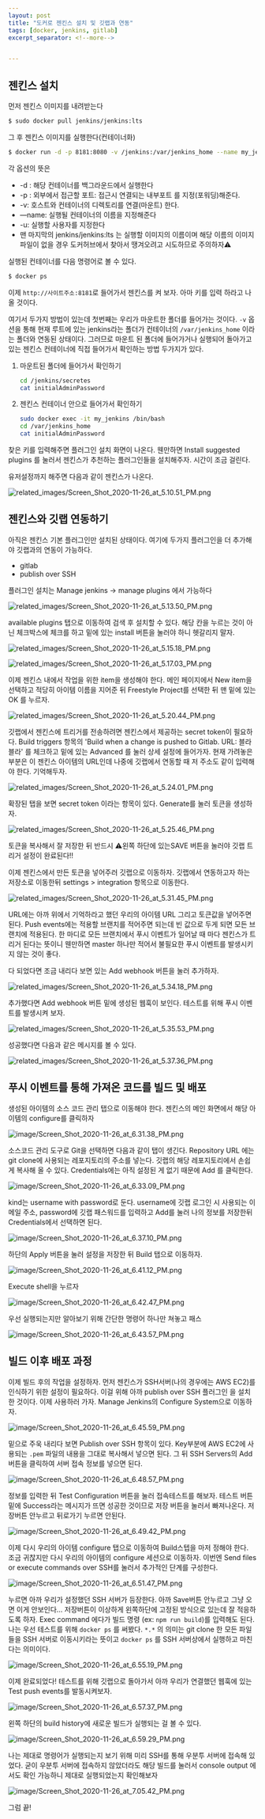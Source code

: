 ```yaml
---
layout: post
title: "도커로 젠킨스 설치 및 깃랩과 연동"
tags: [docker, jenkins, gitlab]
excerpt_separator: <!--more-->


---
```


<!--more-->

## 젠킨스 설치

먼저 젠킨스 이미지를 내려받는다

```bash
$ sudo docker pull jenkins/jenkins:lts
```

그 후 젠킨스 이미지를 실행한다(컨테이너화)

```bash
$ docker run -d -p 8181:8080 -v /jenkins:/var/jenkins_home --name my_jenkins -u root jenkins/jenkins:lts
```

각 옵션의 뜻은 

- -d : 해당 컨테이너를 백그라운드에서 실행한다
- -p : 외부에서 접근할 포트: 접근시 연결되는 내부포트 를 지정(포워딩)해준다.
- -v: 호스트와 컨테이너의 디렉토리를 연결(마운트) 한다.
- —name: 실행될 컨테이너의 이름을 지정해준다
- -u: 실행할 사용자를 지정한다
- 맨 마지막의 jenkins/jenkins:lts 는 실행할 이미지의 이름이며 해당 이름의 이미지 파일이 없을 경우 도커허브에서 찾아서 땡겨오려고 시도하므로 주의하자⚠️

 

실행된 컨테이너를 다음 명령어로 볼 수 있다.

```bash
$ docker ps
```

이제 `http://사이트주소:8181`로 들어가서 젠킨스를 켜 보자. 아마 키를 입력 하라고 나올 것이다.

여기서 두가지 방법이 있는데 첫번째는 우리가 마운트한 폴더를 들어가는 것이다.  `-v` 옵션을 통해 현재 루트에 있는 jenkins라는 폴더가 컨테이너의 `/var/jenkins_home` 이라는 폴더와 연동된 상태이다. 그러므로 마운트 된 폴더에 들어가거나 실행되어 돌아가고 있는 젠킨스 컨테이너에 직접 들어가서 확인하는 방법 두가지가 있다.

1. 마운트된 폴더에 들어가서 확인하기

    ```bash
    cd /jenkins/secretes
    cat initialAdminPassword
    ```

2. 젠킨스 컨테이너 안으로 들어가서 확인하기

    ```bash
    sudo docker exec -it my_jenkins /bin/bash
    cd /var/jenkins_home
    cat initialAdminPassword
    ```

찾은 키를 입력해주면 플러그인 설치 화면이 나온다. 웬만하면 Install suggested plugins 를 눌러서 젠킨스가 추천하는 플러그인들을 설치해주자. 시간이 조금 걸린다.

유저설정까지 해주면 다음과 같이 젠킨스가 나온다.

![related_images/Screen_Shot_2020-11-26_at_5.10.51_PM.png](/assets/img/posts/2020-11-25-connect-jenkins-and-gitlab-using-docker/Screen_Shot_2020-11-26_at_5.10.51_PM.png)

## 젠킨스와 깃랩 연동하기

아직은 젠킨스 기본 플러그인만 설치된 상태이다. 여기에 두가지 플러그인을 더 추가해야 깃랩과의 연동이 가능하다. 

- gitlab
- publish over SSH

플러그인 설치는 Manage jenkins → manage plugins 에서 가능하다

![related_images/Screen_Shot_2020-11-26_at_5.13.50_PM.png](/assets/img/posts/2020-11-25-connect-jenkins-and-gitlab-using-docker/Screen_Shot_2020-11-26_at_5.13.50_PM.png)

available plugins 탭으로 이동하여 검색 후 설치할 수 있다. 해당 칸을 누르는 것이 아닌 체크박스에 체크를 하고 밑에 있는 install 버튼을 눌러야 하니 헷갈리지 말자.

![related_images/Screen_Shot_2020-11-26_at_5.15.18_PM.png](/assets/img/posts/2020-11-25-connect-jenkins-and-gitlab-using-docker/Screen_Shot_2020-11-26_at_5.15.18_PM.png)

![related_images/Screen_Shot_2020-11-26_at_5.17.03_PM.png](/assets/img/posts/2020-11-25-connect-jenkins-and-gitlab-using-docker/Screen_Shot_2020-11-26_at_5.17.03_PM.png)

이제 젠킨스 내에서 작업을 위한 item을 생성해야 한다. 메인 페이지에서 New item을 선택하고 적당히 아이템 이름을 지어준 뒤 Freestyle Project를 선택한 뒤 맨 밑에 있는 OK 를 누르자.

![related_images/Screen_Shot_2020-11-26_at_5.20.44_PM.png](/assets/img/posts/2020-11-25-connect-jenkins-and-gitlab-using-docker/Screen_Shot_2020-11-26_at_5.20.44_PM.png)

깃랩에서 젠킨스에 트리거를 전송하려면 젠킨스에서 제공하는 secret token이 필요하다. Build triggers 항목의 'Build when a change is pushed to Gitlab. URL: 블라블라' 를 체크하고 밑에 있는 Advanced 를 눌러 상세 설정에 들어가자. 현재 가려놓은 부분은 이 젠킨스 아이템의 URL인데 나중에 깃랩에서 연동할 때 저 주소도 같이 입력해야 한다. 기억해두자.

![related_images/Screen_Shot_2020-11-26_at_5.24.01_PM.png](/assets/img/posts/2020-11-25-connect-jenkins-and-gitlab-using-docker/Screen_Shot_2020-11-26_at_5.24.01_PM.png)

확장된 탭을 보면 secret token 이라는 항목이 있다. Generate를 눌러 토큰을 생성하자.

![related_images/Screen_Shot_2020-11-26_at_5.25.46_PM.png](/assets/img/posts/2020-11-25-connect-jenkins-and-gitlab-using-docker/Screen_Shot_2020-11-26_at_5.25.46_PM.png)

토큰을 복사해서 잘 저장한 뒤 반드시 ⚠️왼쪽 하단에 있는SAVE 버튼을 눌러야 깃랩 트리거 설정이 완료된다!!

이제 젠킨스에서 만든 토큰을 넣어주러 깃랩으로 이동하자. 깃랩에서 연동하고자 하는 저장소로 이동한뒤 settings > integration 항목으로 이동한다.

![related_images/Screen_Shot_2020-11-26_at_5.31.45_PM.png](/assets/img/posts/2020-11-25-connect-jenkins-and-gitlab-using-docker/Screen_Shot_2020-11-26_at_5.31.45_PM.png)

URL에는 아까 위에서 기억하라고 했던 우리의 아이템 URL 그리고 토큰값을 넣어주면 된다. Push events에는 적용할 브랜치를 적어주면 되는데 빈 값으로 두게 되면 모든 브랜치에 적용된다. 한 마디로 모든 브랜치에서 푸시 이벤트가 일어날 때 마다 젠킨스가 트리거 된다는 뜻이니 웬만하면  master 하나만 적어서 불필요한 푸시 이벤트를 발생시키지 않는 것이 좋다.

다 되었다면 조금 내리다 보면 있는 Add webhook 버튼을 눌러 추가하자.

![related_images/Screen_Shot_2020-11-26_at_5.34.18_PM.png](/assets/img/posts/2020-11-25-connect-jenkins-and-gitlab-using-docker/Screen_Shot_2020-11-26_at_5.34.18_PM.png)

추가했다면 Add webhook 버튼 밑에 생성된 웹훅이 보인다. 테스트를 위해 푸시 이벤트를 발생시켜 보자.

![related_images/Screen_Shot_2020-11-26_at_5.35.53_PM.png](/assets/img/posts/2020-11-25-connect-jenkins-and-gitlab-using-docker/Screen_Shot_2020-11-26_at_5.35.53_PM.png)

성공했다면 다음과 같은 메시지를 볼 수 있다.

![related_images/Screen_Shot_2020-11-26_at_5.37.36_PM.png](/assets/img/posts/2020-11-25-connect-jenkins-and-gitlab-using-docker/Screen_Shot_2020-11-26_at_5.37.36_PM.png)



## 푸시 이벤트를 통해 가져온 코드를 빌드 및 배포

생성된 아이템의 소스 코드 관리 탭으로 이동해야 한다. 젠킨스의 메인 화면에서 해당 아이템의 configure를 클릭하자

![image/Screen_Shot_2020-11-26_at_6.31.38_PM.png](/assets/img/posts/2020-11-25-connect-jenkins-and-gitlab-using-docker/Screen_Shot_2020-11-26_at_6.31.38_PM.png)

소스코드 관리 도구로 Git을 선택하면 다음과 같이 탭이 생긴다. Repository URL 에는 git clone에 사용되는 레포지토리의 주소를 넣는다. 깃랩의 해당 레포지토리에서 손쉽게 복사해 올 수 있다. Credentials에는 아직 설정된 게 없기 때문에 Add 를 클릭한다.

![image/Screen_Shot_2020-11-26_at_6.33.09_PM.png](/assets/img/posts/2020-11-25-connect-jenkins-and-gitlab-using-docker/Screen_Shot_2020-11-26_at_6.33.09_PM.png)

kind는 username with password로 둔다. username에 깃랩 로그인 시 사용되는 이메일 주소, password에 깃랩 패스워드를 입력하고 Add를 눌러 나의 정보를 저장한뒤 Credentials에서 선택하면 된다.

![image/Screen_Shot_2020-11-26_at_6.37.10_PM.png](/assets/img/posts/2020-11-25-connect-jenkins-and-gitlab-using-docker/Screen_Shot_2020-11-26_at_6.37.10_PM.png)

하단의 Apply 버튼을 눌러 설정을 저장한 뒤 Build 탭으로 이동하자.

![image/Screen_Shot_2020-11-26_at_6.41.12_PM.png](/assets/img/posts/2020-11-25-connect-jenkins-and-gitlab-using-docker/Screen_Shot_2020-11-26_at_6.41.12_PM.png)

Execute shell을 누르자

![image/Screen_Shot_2020-11-26_at_6.42.47_PM.png](/assets/img/posts/2020-11-25-connect-jenkins-and-gitlab-using-docker/Screen_Shot_2020-11-26_at_6.42.47_PM.png)

우선 실행되는지만 알아보기 위해 간단한 명령어 하나만 쳐놓고 패스

![image/Screen_Shot_2020-11-26_at_6.43.57_PM.png](/assets/img/posts/2020-11-25-connect-jenkins-and-gitlab-using-docker/Screen_Shot_2020-11-26_at_6.43.57_PM.png)

## 빌드 이후 배포 과정

이제 빌드 후의 작업을 설정하자. 먼저 젠킨스가 SSH서버(나의 경우에는 AWS EC2)를 인식하기 위한 설정이 필요하다. 이걸 위해 아까 publish over SSH 플러그인 을 설치한 것이다. 이제 사용하러 가자. Manage Jenkins의 Configure System으로 이동하자.

![image/Screen_Shot_2020-11-26_at_6.45.59_PM.png](/assets/img/posts/2020-11-25-connect-jenkins-and-gitlab-using-docker/Screen_Shot_2020-11-26_at_6.45.59_PM.png)

밑으로 주욱 내리다 보면 Publish over SSH 항목이 있다. Key부분에 AWS EC2에 사용되는 `.pem` 파일의 내용을 그대로 복사해서 넣으면 된다. 그 뒤 SSH Servers의 Add 버튼을 클릭하여 서버 접속 정보를 넣으면 된다.

![image/Screen_Shot_2020-11-26_at_6.48.57_PM.png](/assets/img/posts/2020-11-25-connect-jenkins-and-gitlab-using-docker/Screen_Shot_2020-11-26_at_6.48.57_PM.png)

정보를 입력한 뒤 Test Configuration 버튼을 눌러 접속테스트를 해보자. 테스트 버튼 밑에  Success라는 메시지가 뜨면 성공한 것이므로 저장 버튼을 눌러서 빠져나온다. 저장버튼 안누르고 뒤로가기 누르면 안된다.

![image/Screen_Shot_2020-11-26_at_6.49.42_PM.png](/assets/img/posts/2020-11-25-connect-jenkins-and-gitlab-using-docker/Screen_Shot_2020-11-26_at_6.49.42_PM.png)

이제 다시 우리의 아이템 configure 탭으로 이동하여 Build스텝을 마저 정해야 한다. 조금 귀찮지만 다시 우리의 아이템의 configure 세션으로 이동하자. 이번엔 Send files or execute commands over SSH를 눌러서 추가적인 단계를 구성한다.

![image/Screen_Shot_2020-11-26_at_6.51.47_PM.png](/assets/img/posts/2020-11-25-connect-jenkins-and-gitlab-using-docker/Screen_Shot_2020-11-26_at_6.51.47_PM.png)

누르면 아까 우리가 설정했던 SSH 서버가 등장한다. 아까 Save버튼 안누르고 그냥 오면 이게 안보인다... 저장버튼이 이상하게 왼쪽하단에 고정된 방식으로 있는데 잘 적응하도록 하자. Exec command 에다가 빌드 명령 (ex: `npm run build`)를 입력해도 된다. 나는 우선 테스트를 위해 `docker ps` 를 써봤다. `*.*` 의 의미는 git clone 한 모든 파일들을 SSH 서버로 이동시키라는 뜻이고 `docker ps` 를 SSH 서버상에서 실행하고 마친다는 의미이다.

![image/Screen_Shot_2020-11-26_at_6.55.19_PM.png](/assets/img/posts/2020-11-25-connect-jenkins-and-gitlab-using-docker/Screen_Shot_2020-11-26_at_6.55.19_PM.png)

이제 완료되었다! 테스트를 위해 깃랩으로 돌아가서 아까 우리가 연결했던 웹훅에 있는 Test push events를 발동시켜보자.

![image/Screen_Shot_2020-11-26_at_6.57.37_PM.png](/assets/img/posts/2020-11-25-connect-jenkins-and-gitlab-using-docker/Screen_Shot_2020-11-26_at_6.57.37_PM.png)

왼쪽 하단의 build history에 새로운 빌드가 실행되는 걸 볼 수 있다.

![image/Screen_Shot_2020-11-26_at_6.59.29_PM.png](/assets/img/posts/2020-11-25-connect-jenkins-and-gitlab-using-docker/Screen_Shot_2020-11-26_at_6.59.29_PM.png)

나는 제대로 명령어가 실행되는지 보기 위해 미리 SSH를 통해 우분투 서버에 접속해 있었다. 굳이 우분투 서버에 접속하지 않았더라도 해당 빌드를 눌러서 console output 에서도 확인 가능하니  제대로 실행되었는지 확인해보자

![image/Screen_Shot_2020-11-26_at_7.05.42_PM.png](/assets/img/posts/2020-11-25-connect-jenkins-and-gitlab-using-docker/Screen_Shot_2020-11-26_at_7.05.42_PM.png)

그럼 끝!